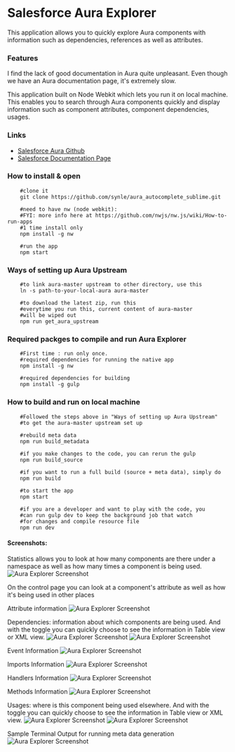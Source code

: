 # Salesforce Aura Explorer
This application allows you to quickly explore Aura components with information such as dependencies, references as well as attributes.


### Features
I find the lack of good documentation in Aura quite unpleasant. Even though we have an Aura documentation page, it's extremely slow.

This application built on Node Webkit which lets you run it on local machine. This enables you to search through Aura components quickly and display information such as component attributes, component dependencies, usages.


### Links
+ [Salesforce Aura Github](https://github.com/forcedotcom/aura)
+ [Salesforce Documentation Page](http://demo.auraframework.org/auradocs#reference)


### How to install & open
```
	#clone it
	git clone https://github.com/synle/aura_autocomplete_sublime.git

	#need to have nw (node webkit):
	#FYI: more info here at https://github.com/nwjs/nw.js/wiki/How-to-run-apps
	#1 time install only
	npm install -g nw

	#run the app
	npm start
```


### Ways of setting up Aura Upstream
```
	#to link aura-master upstream to other directory, use this
	ln -s path-to-your-local-aura aura-master

	#to download the latest zip, run this
	#everytime you run this, current content of aura-master 
	#will be wiped out
	npm run get_aura_upstream
```


### Required packges to compile and run Aura Explorer
```
	#First time : run only once.
	#required dependencies for running the native app
	npm install -g nw

	#required dependencies for building
	npm install -g gulp
```


### How to build and run on local machine
```
	#Followed the steps above in "Ways of setting up Aura Upstream"
	#to get the aura-master upstream set up

	#rebuild meta data
	npm run build_metadata

	#if you make changes to the code, you can rerun the gulp
	npm run build_source

	#if you want to run a full build (source + meta data), simply do
	npm run build

	#to start the app
	npm start

	#if you are a developer and want to play with the code, you
	#can run gulp dev to keep the background job that watch
	#for changes and compile resource file
	npm run dev
```




#### Screenshots:
Statistics allows you to look at how many components are there under a namespace as well as how many times a component is being used.
![Aura Explorer Screenshot](images/1.jpg)




On the control page you can look at a component's attribute as well as how it's being used in other places

Attribute information
![Aura Explorer Screenshot](images/2.1.jpg)

Dependencies: information about which components are being used. And with the toggle you can quickly choose to see the information in Table view or XML view.
![Aura Explorer Screenshot](images/2.2.jpg)
![Aura Explorer Screenshot](images/2.3.jpg)

Event Information
![Aura Explorer Screenshot](images/2.4.jpg)

Imports Information
![Aura Explorer Screenshot](images/2.5.jpg)

Handlers Information
![Aura Explorer Screenshot](images/2.6.jpg)

Methods Information
![Aura Explorer Screenshot](images/2.7.jpg)

Usages: where is this component being used elsewhere. And with the toggle you can quickly choose to see the information in Table view or XML view.
![Aura Explorer Screenshot](images/2.8.jpg)
![Aura Explorer Screenshot](images/2.9.jpg)



Sample Terminal Output for running meta data generation
![Aura Explorer Screenshot](images/3.jpg)